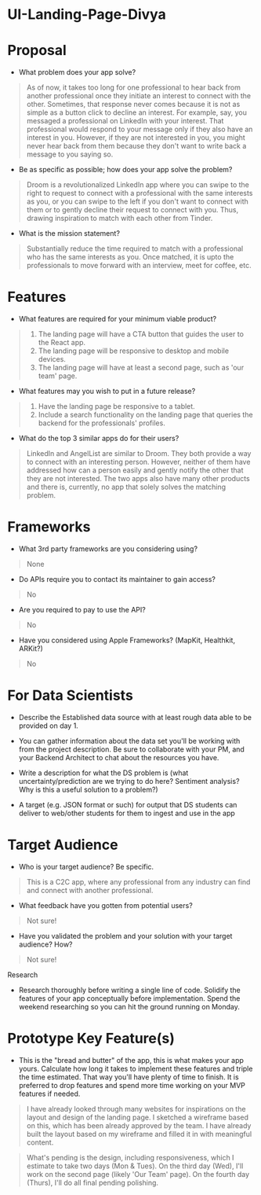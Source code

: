 # UI-Landing-Page-Divya

# Proposal

- What problem does your app solve?

> As of now, it takes too long for one professional to hear back from another professional once they initiate an interest to connect with the other. Sometimes, that response never comes because it is not as simple as a button click to decline an interest. For example, say, you messaged a professional on LinkedIn with your interest. That professional would respond to your message only if they also have an interest in you. However, if they are not interested in you, you might never hear back from them because they don't want to write back a message to you saying so.

- Be as specific as possible; how does your app solve the problem?

> Droom is a revolutionalized LinkedIn app where you can swipe to the right to request to connect with a professional with the same interests as you, or you can swipe to the left if you don't want to connect with them or to gently decline their request to connect with you. Thus, drawing inspiration to match with each other from Tinder.

- What is the mission statement?

> Substantially reduce the time required to match with a professional who has the same interests as you. Once matched, it is upto the professionals to move forward with an interview, meet for coffee, etc.

# Features

- What features are required for your minimum viable product?

> 1. The landing page will have a CTA button that guides the user to the React app.
> 2. The landing page will be responsive to desktop and mobile devices.
> 3. The landing page will have at least a second page, such as 'our team' page.

- What features may you wish to put in a future release?

> 1. Have the landing page be responsive to a tablet.
> 2. Include a search functionality on the landing page that queries the backend for the professionals' profiles.

- What do the top 3 similar apps do for their users?

> LinkedIn and AngelList are similar to Droom. They both provide a way to connect with an interesting person. However, neither of them have addressed how can a person easily and gently notify the other that they are not interested. The two apps also have many other products and there is, currently, no app that solely solves the matching problem.

# Frameworks

- What 3rd party frameworks are you considering using?

> None

- Do APIs require you to contact its maintainer to gain access?

> No

- Are you required to pay to use the API?

> No

- Have you considered using Apple Frameworks? (MapKit, Healthkit, ARKit?)

> No

# For Data Scientists

- Describe the Established data source with at least rough data able to be provided on day 1.

- You can gather information about the data set you&#39;ll be working with from the project description. Be sure to collaborate with your PM, and your Backend Architect to chat about the resources you have.

- Write a description for what the DS problem is (what uncertainty/prediction are we trying to do here? Sentiment analysis? Why is this a useful solution to a problem?)

- A target (e.g. JSON format or such) for output that DS students can deliver to web/other students for them to ingest and use in the app

# Target Audience

- Who is your target audience? Be specific.

> This is a C2C app, where any professional from any industry can find and connect with another professional.

- What feedback have you gotten from potential users?

> Not sure!

- Have you validated the problem and your solution with your target audience? How?

> Not sure!

Research

- Research thoroughly before writing a single line of code. Solidify the features of your app conceptually before implementation. Spend the weekend researching so you can hit the ground running on Monday.

# Prototype Key Feature(s)

- This is the &quot;bread and butter&quot; of the app, this is what makes your app yours. Calculate how long it takes to implement these features and triple the time estimated. That way you&#39;ll have plenty of time to finish. It is preferred to drop features and spend more time working on your MVP features if needed.

> I have already looked through many websites for inspirations on the layout and design of the landing page. I sketched a wireframe based on this, which has been already approved by the team. I have already built the layout based on my wireframe and filled it in with meaningful content.

> What's pending is the design, including responsiveness, which I estimate to take two days (Mon & Tues). On the third day (Wed), I'll work on the second page (likely 'Our Team' page). On the fourth day (Thurs), I'll do all final pending polishing.
